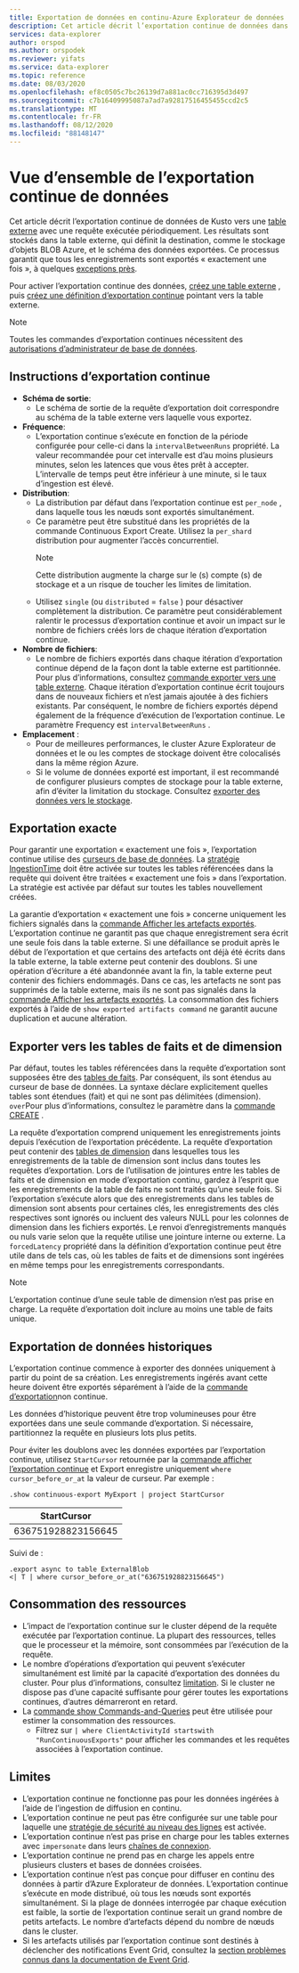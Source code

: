 ```yaml
---
title: Exportation de données en continu-Azure Explorateur de données | Microsoft Docs
description: Cet article décrit l’exportation continue de données dans Azure Explorateur de données.
services: data-explorer
author: orspod
ms.author: orspodek
ms.reviewer: yifats
ms.service: data-explorer
ms.topic: reference
ms.date: 08/03/2020
ms.openlocfilehash: ef8c0505c7bc26139d7a881ac0cc716395d3d497
ms.sourcegitcommit: c7b16409995087a7ad7a92817516455455ccd2c5
ms.translationtype: MT
ms.contentlocale: fr-FR
ms.lasthandoff: 08/12/2020
ms.locfileid: "88148147"
---
```

# <a name="continuous-data-export-overview"></a>Vue d’ensemble de l’exportation continue de données

Cet article décrit l’exportation continue de données de Kusto vers une [table externe](../externaltables.md) avec une requête exécutée périodiquement. Les résultats sont stockés dans la table externe, qui définit la destination, comme le stockage d’objets BLOB Azure, et le schéma des données exportées. Ce processus garantit que tous les enregistrements sont exportés « exactement une fois », à quelques [exceptions près](#exactly-once-export). 

Pour activer l’exportation continue des données, [créez une table externe](../external-tables-azurestorage-azuredatalake.md#create-or-alter-external-table) , puis [créez une définition d’exportation continue](create-alter-continuous.md) pointant vers la table externe. 

> [!NOTE]
> Toutes les commandes d’exportation continues nécessitent des [autorisations d’administrateur de base de données](../access-control/role-based-authorization.md).

## <a name="continuous-export-guidelines"></a>Instructions d’exportation continue

* **Schéma de sortie**:
  * Le schéma de sortie de la requête d’exportation doit correspondre au schéma de la table externe vers laquelle vous exportez. 
* **Fréquence**:
  * L’exportation continue s’exécute en fonction de la période configurée pour celle-ci dans la `intervalBetweenRuns` propriété. La valeur recommandée pour cet intervalle est d’au moins plusieurs minutes, selon les latences que vous êtes prêt à accepter. L’intervalle de temps peut être inférieur à une minute, si le taux d’ingestion est élevé.
* **Distribution**:
  * La distribution par défaut dans l’exportation continue est `per_node` , dans laquelle tous les nœuds sont exportés simultanément. 
  * Ce paramètre peut être substitué dans les propriétés de la commande Continuous Export Create. Utilisez la `per_shard` distribution pour augmenter l’accès concurrentiel.
    > [!NOTE]
    > Cette distribution augmente la charge sur le (s) compte (s) de stockage et a un risque de toucher les limites de limitation. 
  * Utilisez `single` (ou `distributed` = `false` ) pour désactiver complètement la distribution. Ce paramètre peut considérablement ralentir le processus d’exportation continue et avoir un impact sur le nombre de fichiers créés lors de chaque itération d’exportation continue. 
* **Nombre de fichiers**:
  * Le nombre de fichiers exportés dans chaque itération d’exportation continue dépend de la façon dont la table externe est partitionnée. Pour plus d’informations, consultez [commande exporter vers une table externe](export-data-to-an-external-table.md#number-of-files). Chaque itération d’exportation continue écrit toujours dans de nouveaux fichiers et n’est jamais ajoutée à des fichiers existants. Par conséquent, le nombre de fichiers exportés dépend également de la fréquence d’exécution de l’exportation continue. Le paramètre Frequency est `intervalBetweenRuns` .
* **Emplacement** :
  * Pour de meilleures performances, le cluster Azure Explorateur de données et le ou les comptes de stockage doivent être colocalisés dans la même région Azure.
  * Si le volume de données exporté est important, il est recommandé de configurer plusieurs comptes de stockage pour la table externe, afin d’éviter la limitation du stockage. Consultez [exporter des données vers le stockage](export-data-to-storage.md#known-issues).

## <a name="exactly-once-export"></a>Exportation exacte

Pour garantir une exportation « exactement une fois », l’exportation continue utilise des [curseurs de base de données](../databasecursor.md). La [stratégie IngestionTime](../ingestiontime-policy.md) doit être activée sur toutes les tables référencées dans la requête qui doivent être traitées « exactement une fois » dans l’exportation. La stratégie est activée par défaut sur toutes les tables nouvellement créées.

La garantie d’exportation « exactement une fois » concerne uniquement les fichiers signalés dans la [commande Afficher les artefacts exportés](show-continuous-artifacts.md). L’exportation continue ne garantit pas que chaque enregistrement sera écrit une seule fois dans la table externe. Si une défaillance se produit après le début de l’exportation et que certains des artefacts ont déjà été écrits dans la table externe, la table externe peut contenir des doublons. Si une opération d’écriture a été abandonnée avant la fin, la table externe peut contenir des fichiers endommagés. Dans ce cas, les artefacts ne sont pas supprimés de la table externe, mais ils ne sont pas signalés dans la [commande Afficher les artefacts exportés](show-continuous-artifacts.md). La consommation des fichiers exportés à l’aide de `show exported artifacts command` ne garantit aucune duplication et aucune altération.

## <a name="export-to-fact-and-dimension-tables"></a>Exporter vers les tables de faits et de dimension

Par défaut, toutes les tables référencées dans la requête d’exportation sont supposées être des [tables de faits](../../concepts/fact-and-dimension-tables.md). Par conséquent, ils sont étendus au curseur de base de données. La syntaxe déclare explicitement quelles tables sont étendues (fait) et qui ne sont pas délimitées (dimension). `over`Pour plus d’informations, consultez le paramètre dans la [commande CREATE](create-alter-continuous.md) .

La requête d’exportation comprend uniquement les enregistrements joints depuis l’exécution de l’exportation précédente. La requête d’exportation peut contenir des [tables de dimension](../../concepts/fact-and-dimension-tables.md) dans lesquelles tous les enregistrements de la table de dimension sont inclus dans toutes les requêtes d’exportation. Lors de l’utilisation de jointures entre les tables de faits et de dimension en mode d’exportation continu, gardez à l’esprit que les enregistrements de la table de faits ne sont traités qu’une seule fois. Si l’exportation s’exécute alors que des enregistrements dans les tables de dimension sont absents pour certaines clés, les enregistrements des clés respectives sont ignorés ou incluent des valeurs NULL pour les colonnes de dimension dans les fichiers exportés. Le renvoi d’enregistrements manqués ou nuls varie selon que la requête utilise une jointure interne ou externe. La `forcedLatency` propriété dans la définition d’exportation continue peut être utile dans de tels cas, où les tables de faits et de dimensions sont ingérées en même temps pour les enregistrements correspondants.

> [!NOTE]
> L’exportation continue d’une seule table de dimension n’est pas prise en charge. La requête d’exportation doit inclure au moins une table de faits unique.

## <a name="exporting-historical-data"></a>Exportation de données historiques

L’exportation continue commence à exporter des données uniquement à partir du point de sa création. Les enregistrements ingérés avant cette heure doivent être exportés séparément à l’aide de la [commande d’exportation](export-data-to-an-external-table.md)non continue. 

Les données d’historique peuvent être trop volumineuses pour être exportées dans une seule commande d’exportation. Si nécessaire, partitionnez la requête en plusieurs lots plus petits. 

Pour éviter les doublons avec les données exportées par l’exportation continue, utilisez `StartCursor` retournée par la [commande afficher l’exportation continue](show-continuous-export.md) et Export enregistre uniquement `where cursor_before_or_at` la valeur de curseur. Par exemple :

```kusto
.show continuous-export MyExport | project StartCursor
```

| StartCursor        |
|--------------------|
| 636751928823156645 |

Suivi de : 

```kusto
.export async to table ExternalBlob
<| T | where cursor_before_or_at("636751928823156645")
```

## <a name="resource-consumption"></a>Consommation des ressources

* L’impact de l’exportation continue sur le cluster dépend de la requête exécutée par l’exportation continue. La plupart des ressources, telles que le processeur et la mémoire, sont consommées par l’exécution de la requête. 
* Le nombre d’opérations d’exportation qui peuvent s’exécuter simultanément est limité par la capacité d’exportation des données du cluster. Pour plus d’informations, consultez [limitation](../../management/capacitypolicy.md#throttling). Si le cluster ne dispose pas d’une capacité suffisante pour gérer toutes les exportations continues, d’autres démarreront en retard.
* La [commande show Commands-and-Queries](../commands-and-queries.md) peut être utilisée pour estimer la consommation des ressources. 
  * Filtrez sur `| where ClientActivityId startswith "RunContinuousExports"` pour afficher les commandes et les requêtes associées à l’exportation continue.

## <a name="limitations"></a>Limites

* L’exportation continue ne fonctionne pas pour les données ingérées à l’aide de l’ingestion de diffusion en continu. 
* L’exportation continue ne peut pas être configurée sur une table pour laquelle une [stratégie de sécurité au niveau des lignes](../../management/rowlevelsecuritypolicy.md) est activée.
* L’exportation continue n’est pas prise en charge pour les tables externes avec `impersonate` dans leurs [chaînes de connexion](../../api/connection-strings/storage.md).
* L’exportation continue ne prend pas en charge les appels entre plusieurs clusters et bases de données croisées.
* L’exportation continue n’est pas conçue pour diffuser en continu des données à partir d’Azure Explorateur de données. L’exportation continue s’exécute en mode distribué, où tous les nœuds sont exportés simultanément. Si la plage de données interrogée par chaque exécution est faible, la sortie de l’exportation continue serait un grand nombre de petits artefacts. Le nombre d’artefacts dépend du nombre de nœuds dans le cluster.
* Si les artefacts utilisés par l’exportation continue sont destinés à déclencher des notifications Event Grid, consultez la [section problèmes connus dans la documentation de Event Grid](../data-ingestion/eventgrid.md#known-issues).
